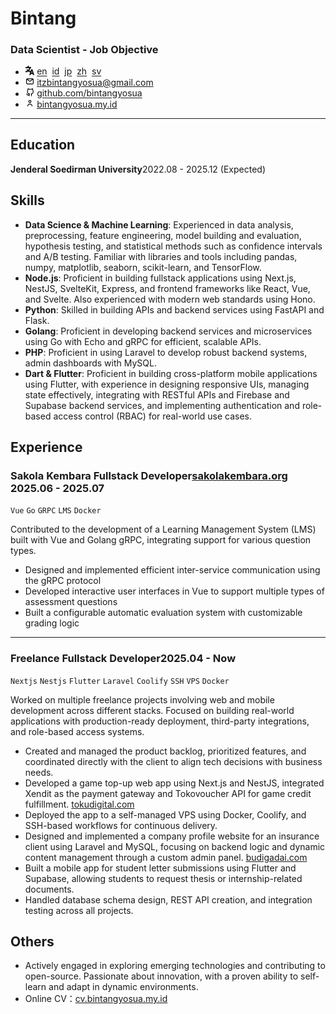 <div>
  <div>
    <h1>Bintang</h1>
    <h3>Data Scientist - Job Objective</h3>
  </div>
  <style>
    img {
        width: 0.9rem;  
    }
  </style>
  
  <ul>
    <li>
      <span><img src="./img/language.svg" alt="Language Icon" /></span>
      <a href="/">en</a>&nbsp;
      <a href="/id">id</a>&nbsp;
      <a href="/jp">jp</a>&nbsp;
      <a href="/zh">zh</a>&nbsp;
      <a href="/sv">sv</a>
    </li>
    <li><span><img src="./img/email-outline.svg"></span> <a href="mailto:itzbintangyosua@gmail.com" target="_blank">itzbintangyosua@gmail.com</a></li>
    <li><span><img src="./img/github-outline.svg"></span> <a href="https://github.com/bintangyosua" target="_blank">github.com/bintangyosua</a></li>
    <li><span><img src="./img/person-outline.svg"></span> <a href="https://bintangyosua.my.id" target="_blank">bintangyosua.my.id</a></li>
  </ul>
</div>

---

## Education

**Jenderal Soedirman University**<span class="right">2022.08 - 2025.12 (Expected)</span>

## Skills

- **Data Science & Machine Learning**: Experienced in data analysis, preprocessing, feature engineering, model building and evaluation, hypothesis testing, and statistical methods such as confidence intervals and A/B testing. Familiar with libraries and tools including pandas, numpy, matplotlib, seaborn, scikit-learn, and TensorFlow.
- **Node.js**: Proficient in building fullstack applications using Next.js, NestJS, SvelteKit, Express, and frontend frameworks like React, Vue, and Svelte. Also experienced with modern web standards using Hono.
- **Python**: Skilled in building APIs and backend services using FastAPI and Flask.
- **Golang**: Proficient in developing backend services and microservices using Go with Echo and gRPC for efficient, scalable APIs.
- **PHP**: Proficient in using Laravel to develop robust backend systems, admin dashboards with MySQL.
- **Dart & Flutter**: Proficient in building cross-platform mobile applications using Flutter, with experience in designing responsive UIs, managing state effectively, integrating with RESTful APIs and Firebase and Supabase backend services, and implementing authentication and role-based access control (RBAC) for real-world use cases.

## Experience

### Sakola Kembara <span class="role">Fullstack Developer</span><a href="https://sakolakembara.org" target="_blank">sakolakembara.org</a> <span class="right">2025.06 - 2025.07</span>

`Vue` `Go` `GRPC` `LMS` `Docker`

Contributed to the development of a Learning Management System (LMS) built with Vue and Golang gRPC, integrating support for various question types.

- Designed and implemented efficient inter-service communication using the gRPC protocol
- Developed interactive user interfaces in Vue to support multiple types of assessment questions
- Built a configurable automatic evaluation system with customizable grading logic

---

### Freelance <span class="role">Fullstack Developer</span><span class="right">2025.04 - Now</span>

`Nextjs` `Nestjs` `Flutter` `Laravel` `Coolify` `SSH` `VPS` `Docker`

Worked on multiple freelance projects involving web and mobile development across different stacks. Focused on building real-world applications with production-ready deployment, third-party integrations, and role-based access systems.

- Created and managed the product backlog, prioritized features, and coordinated directly with the client to align tech decisions with business needs.
- Developed a game top-up web app using Next.js and NestJS, integrated Xendit as the payment gateway and Tokovoucher API for game credit fulfillment. <a href="https://tokudigital.com" target="_blank">tokudigital.com</a>
- Deployed the app to a self-managed VPS using Docker, Coolify, and SSH-based workflows for continuous delivery.
- Designed and implemented a company profile website for an insurance client using Laravel and MySQL, focusing on backend logic and dynamic content management through a custom admin panel. <a href="https://budigadai.com" target="_blank">budigadai.com</a>
- Built a mobile app for student letter submissions using Flutter and Supabase, allowing students to request thesis or internship-related documents.
- Handled database schema design, REST API creation, and integration testing across all projects.

## Others

- Actively engaged in exploring emerging technologies and contributing to open-source. Passionate about innovation, with a proven ability to self-learn and adapt in dynamic environments.
- Online CV：<a href="https://cv.bintangyosua.my.id" target="_blank">cv.bintangyosua.my.id</a>
<!-- - Bahasa: [Inggris (Professional Working Proficiency)](/README.md), [Indonesia (Native)](/id/README.md) -->
